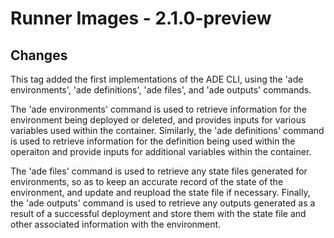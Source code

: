 # Runner Images - 2.1.0-preview

## Changes
This tag added the first implementations of the ADE CLI, using the 'ade environments', 'ade definitions', 'ade files', and 'ade outputs' commands. 

The 'ade environments' command is used to retrieve information for the environment being deployed or deleted, and provides inputs for various variables used within the container. Similarly, the 'ade definitions' command is used to retrieve information for the definition being used within the operaiton and provide inputs for additional variables within the container.

The 'ade files' command is used to retrieve any state files generated for environments, so as to keep an accurate record of the state of the environment, and update and reupload the state file if necessary. Finally, the 'ade outputs' command is used to retrieve any outputs generated as a result of a successful deployment and store them with the state file and other associated information with the environment.